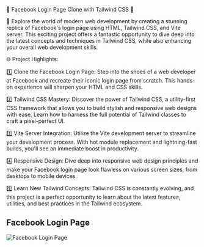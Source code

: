 🔵 Facebook Login Page Clone with Tailwind CSS 🔵

🚀 Explore the world of modern web development by creating a stunning replica of Facebook's login page using HTML, Tailwind CSS, and Vite server. This exciting project offers a fantastic opportunity to dive deep into the latest concepts and techniques in Tailwind CSS, while also enhancing your overall web development skills.

🌐 Project Highlights:

1️⃣ Clone the Facebook Login Page: Step into the shoes of a web developer at Facebook and recreate their iconic login page from scratch. This hands-on experience will sharpen your HTML and CSS skills.

2️⃣ Tailwind CSS Mastery: Discover the power of Tailwind CSS, a utility-first CSS framework that allows you to build stylish and responsive web designs with ease. Learn how to harness the full potential of Tailwind classes to craft a pixel-perfect UI.

3️⃣ Vite Server Integration: Utilize the Vite development server to streamline your development process. With hot module replacement and lightning-fast builds, you'll see an immediate boost in productivity.

4️⃣ Responsive Design: Dive deep into responsive web design principles and make your Facebook login page look flawless on various screen sizes, from desktops to mobile devices.

5️⃣ Learn New Tailwind Concepts: Tailwind CSS is constantly evolving, and this project is a perfect opportunity to learn about the latest features, utilities, and best practices in the Tailwind ecosystem.

## Facebook Login Page
![Facebook Login Page](https://github.com/Ameylog/Tailwind-CSS-Project/assets/58946915/4b59357b-11d8-44fd-b7c2-2f4dd00a16f7)
